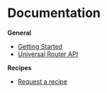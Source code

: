 # Documentation

**General**

* [Getting Started](https://github.com/kriasoft/universal-router/blob/master/docs/getting-started.md)
* [Universal Router API](https://github.com/kriasoft/universal-router/blob/master/docs/api.md)

**Recipes**

* [Request a recipe](https://github.com/kriasoft/universal-router/issues/new)
